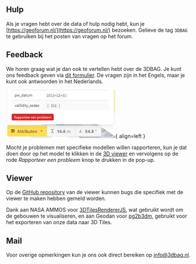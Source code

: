 ## Hulp

Als je vragen hebt over de data of hulp nodig hebt, kun je [https://geoforum.nl/](https://geoforum.nl/) bezoeken. Gelieve de tag `3DBAG` te gebruiken bij het posten van vragen op het forum.

## Feedback

We horen graag wat je dan ook te vertellen hebt over de 3DBAG. Je kunt ons feedback geven via [dit formulier](https://docs.google.com/forms/d/e/1FAIpQLSe2XLCYNmoFVHrgt_uRXeLLwfzDK7gS2kE7mGH8rnk6ltE0LQ/viewform?). De vragen zijn in het Engels, maar je kunt ook antwoorden in het Nederlands.

![report_issue](images/report_issue.png){ align=left }

Mocht je problemen met specifieke modellen willen rapporteren, kun je dat doen door op het model te klikken in de [3D viewer](https://3dbag.nl/#/en/viewer) en vervolgens op de rode *Rapporteer een probleem* knop te drukken in de pop-up.

## Viewer

Op de [GitHub repository](https://github.com/tudelft3d/3dbag-viewer/) van de viewer kunnen bugs die specifiek met de viewer te maken hebben gemeld worden.

Dank aan NASA AMMOS voor [3DTilesRendererJS](https://github.com/NASA-AMMOS/3DTilesRendererJS), wat gebruikt wordt om de gebouwen te visualiseren, en aan Geodan voor [pg2b3dm](https://github.com/Geodan/pg2b3dm/), gebruikt voor het exporteren van onze data naar 3D Tiles.

## Mail

Voor overige opmerkingen kun je ons ook direct bereiken op <a href="mailto:info@3dbag.nl">info@3dbag.nl</a>.
